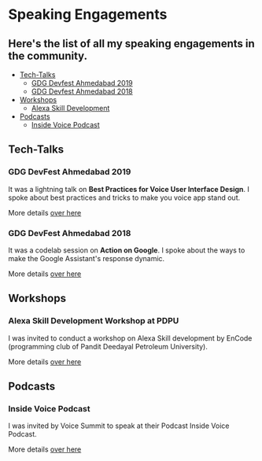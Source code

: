 # Speaking Engagements

## Here's the list of all my speaking engagements in the community.

- [Tech-Talks](#tech-talks)
  - [GDG Devfest Ahmedabad 2019](#devfestAhm19)
  - [GDG Devfest Ahmedabad 2018](#devfestAhm18)
- [Workshops](#Workshops)
  - [Alexa Skill Development](#alexaAtPDPU)
- [Podcasts](#Podcasts)
  - [Inside Voice Podcast](#insideVoice)

## Tech-Talks

### GDG DevFest Ahmedabad 2019

It was a lightning talk on **Best Practices for Voice User Interface Design**. I spoke about best practices and tricks to make you voice app stand out.

More details [over here](./Tech-Talks/DevFest-Ahmedabad-2019/README.md)

### GDG DevFest Ahmedabad 2018

It was a codelab session on **Action on Google**. I spoke about the ways to make the Google Assistant's response dynamic.

More details [over here](./Tech-Talks/DevFest-Ahmedabad-2018/README.md)


## Workshops

### Alexa Skill Development Workshop at PDPU

I was invited to conduct a workshop on Alexa Skill development by EnCode (programming club of Pandit Deedayal Petroleum University).

More details [over here](./Workshops/Alexa-Workshop-at-PDPU/README.md)

## Podcasts

### Inside Voice Podcast

I was invited by Voice Summit to speak at their Podcast Inside Voice Podcast. 

More details [over here](./Podcasts/Inside-Voice-Podcast/README.md)
